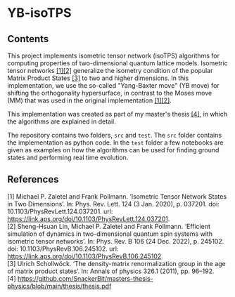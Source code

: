 # YB-isoTPS
## Contents
This project implements isometric tensor network (isoTPS) algorithms for computing properties of two-dimensional quantum lattice models. 
Isometric tensor networks [[1]](#1)[[2]](#2) generalize the isometry condition of the popular Matrix Product States [[3]](#3) to two and higher dimensions.
In this implementation, we use the so-called "Yang-Baxter move" (YB move) for shifting the orthogonality hypersurface, in contrast to the Moses move (MM) that was used in the original implementation [[1]](#1)[[2]](#2). <br />

This implementation was created as part of my master's thesis [[4]](#4), in which the algorithms are explained in detail. <br />

The repository contains two folders, `src` and `test`. The `src` folder contains the implementation as python code. In the `test` folder a few notebooks are given as examples on how the algorithms can be used for finding ground states and performing real time evolution.

## References
<a id="1">[1]</a> 
Michael P. Zaletel and Frank Pollmann. ‘Isometric Tensor Network States in Two Dimensions’. In: Phys. Rev. Lett. 124 (3 Jan. 2020), p. 037201. doi: 10.1103/PhysRevLett.124.037201. url: https://link.aps.org/doi/10.1103/PhysRevLett.124.037201. <br />
<a id="2">[2]</a> 
Sheng-Hsuan Lin, Michael P. Zaletel and Frank Pollmann. ‘Efficient simulation of dynamics in two-dimensional quantum spin systems with isometric tensor networks’. In: Phys. Rev. B 106 (24 Dec. 2022), p. 245102. doi: 10.1103/PhysRevB.106.245102. url: https://link.aps.org/doi/10.1103/PhysRevB.106.245102. <br />
<a id="3">[3]</a> 
Ulrich Schollwöck. ‘The density-matrix renormalization group in the age of matrix product states’. In: Annals of physics 326.1 (2011), pp. 96–192. <br />
<a id="4">[4]</a> 
https://github.com/SnackerBit/masters-thesis-physics/blob/main/thesis/thesis.pdf <br />
